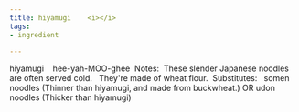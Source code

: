 ```yaml
---
title: hiyamugi    <i></i>
tags:
- ingredient

---
```

hiyamugi    hee-yah-MOO-ghee  Notes:  These slender Japanese noodles are often served cold.   They're made of wheat flour.  Substitutes:    somen noodles (Thinner than hiyamugi, and made from buckwheat.) OR udon noodles (Thicker than hiyamugi)
